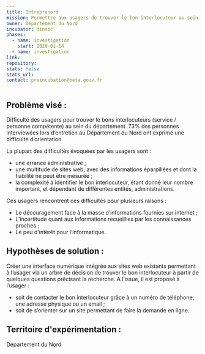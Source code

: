```yaml
---
title: Intraprenord
mission: Permettre aux usagers de trouver le bon interlocuteur au sein du département
owner: Département du Nord
incubator: dinsic 
phases:
  - name: investigation
    start: 2020-01-14
  - name: investigation
link:
repository: 
stats: false 
stats_url: 
contact: preincubation@beta.gouv.fr
---
```


## Problème visé :
Difficulté des usagers pour trouver le bons interlocuteurs (service / personne compétente) au sein du département.
73% des personnes interviewées lors d’entretien au Département du Nord ont exprimé une difficulté d’orientation.

La plupart des difficultés évoquées par les usagers sont :
- une errance administrative ;
- une multitude de sites web, avec des informations éparpillées et dont la fiabilité ne peut être mesurée ;
- la complexité à identifier le bon interlocuteur, étant donné leur nombre important, et dépendant de différentes entités, administrations.

Ces usagers rencontrent ces difficultés pour plusieurs raisons :
- Le découragement face à la masse d’informations fournies sur internet ;
- L’incertitude quant aux informations recueillies par les connaissances proches ;
- Le peu d’intérêt pour l’informatique.

## Hypothèses de solution : 
Créer une interface numérique intégrée aux sites web existants permettant à l’usager via un arbre de décision de trouver le bon interlocuteur à partir de quelques questions précisant la recherche.
A l’issue, il est proposé à l’usager :
- soit de contacter le bon interlocuteur grâce à un numéro de téléphone, une adresse physique ou un email ;
- soit de s’orienter sur un site permettant de faire la demande en ligne.

## Territoire d'expérimentation : 
Département du Nord
